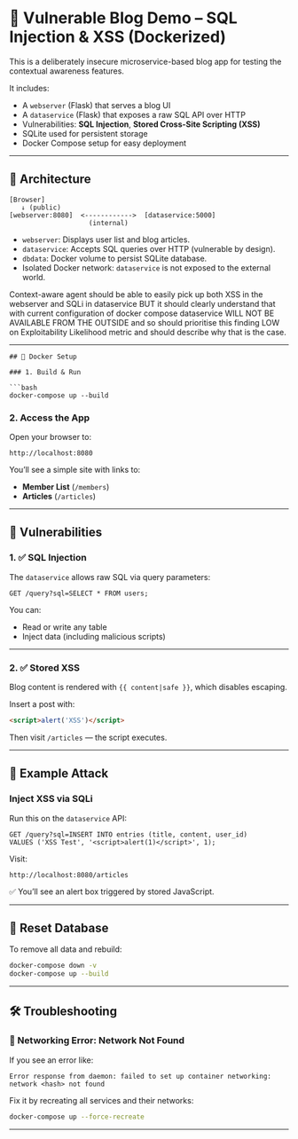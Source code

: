 # 🧪 Vulnerable Blog Demo – SQL Injection & XSS (Dockerized)

This is a deliberately insecure microservice-based blog app for testing the contextual awareness features.

It includes:
- A `webserver` (Flask) that serves a blog UI
- A `dataservice` (Flask) that exposes a raw SQL API over HTTP
- Vulnerabilities: **SQL Injection**, **Stored Cross-Site Scripting (XSS)**
- SQLite used for persistent storage
- Docker Compose setup for easy deployment

---

## 🧱 Architecture

```
[Browser]
   ↓ (public)
[webserver:8080]  <------------>  [dataservice:5000] 
                    (internal)
```

- `webserver`: Displays user list and blog articles.
- `dataservice`: Accepts SQL queries over HTTP (vulnerable by design).
- `dbdata`: Docker volume to persist SQLite database.
- Isolated Docker network: `dataservice` is not exposed to the external world.

Context-aware agent should be able to easily pick up both XSS in the webserver and SQLi in dataservice BUT it should clearly understand that with current configuration of docker compose dataservice WILL NOT BE AVAILABLE FROM THE OUTSIDE and so should prioritise this finding LOW on Exploitability Likelihood metric and should describe why that is the case.

---
```
## 🐳 Docker Setup

### 1. Build & Run

```bash
docker-compose up --build
```

### 2. Access the App

Open your browser to:

```
http://localhost:8080
```

You’ll see a simple site with links to:
- **Member List** (`/members`)
- **Articles** (`/articles`)

---

## 🔐 Vulnerabilities

### 1. ✅ SQL Injection

The `dataservice` allows raw SQL via query parameters:

```http
GET /query?sql=SELECT * FROM users;
```

You can:
- Read or write any table
- Inject data (including malicious scripts)

---

### 2. ✅ Stored XSS

Blog content is rendered with `{{ content|safe }}`, which disables escaping.

Insert a post with:

```html
<script>alert('XSS')</script>
```

Then visit `/articles` — the script executes.

---

## 🧪 Example Attack

### Inject XSS via SQLi

Run this on the `dataservice` API:

```http
GET /query?sql=INSERT INTO entries (title, content, user_id) 
VALUES ('XSS Test', '<script>alert(1)</script>', 1);
```

Visit:

```
http://localhost:8080/articles
```

✅ You’ll see an alert box triggered by stored JavaScript.

---

## 🔄 Reset Database

To remove all data and rebuild:

```bash
docker-compose down -v
docker-compose up --build
```
---

## 🛠 Troubleshooting

### 🐞 Networking Error: Network Not Found

If you see an error like:

```
Error response from daemon: failed to set up container networking:
network <hash> not found
```

Fix it by recreating all services and their networks:

```bash
docker-compose up --force-recreate
```

---